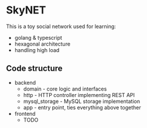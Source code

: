 # SkyNET

This is a toy social network used for learning:
* golang & typescript
* hexagonal architecture
* handling high load

## Code structure

* backend
    * domain - core logic and interfaces
    * http - HTTP controller implementing REST API
    * mysql_storage - MySQL storage implementation
    * app - entry point, ties everything above together
* frontend
    * TODO